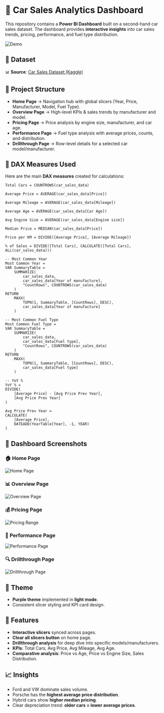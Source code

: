 # 🚗 Car Sales Analytics Dashboard

This repository contains a **Power BI Dashboard** built on a second-hand car sales dataset. The dashboard provides **interactive insights** into car sales trends, pricing, performance, and fuel type distribution.


![Demo](https://github.com/user-attachments/assets/37067270-5b55-413e-bab5-1c4b43bfb7ab)


## 📑 Dataset

📊 **Source**: [Car Sales Dataset (Kaggle)](https://www.kaggle.com/datasets/msnbehdani/mock-dataset-of-second-hand-car-sales)


## 📂 Project Structure

* **Home Page** → Navigation hub with global slicers (Year, Price, Manufacturer, Model, Fuel Type).
* **Overview Page** → High-level KPIs & sales trends by manufacturer and model.
* **Pricing Page** → Price analysis by engine size, manufacturer, and car age.
* **Performance Page** → Fuel type analysis with average prices, counts, and distribution.
* **Drillthrough Page** → Row-level details for a selected car model/manufacturer.


## 🧮 DAX Measures Used

Here are the main **DAX measures** created for calculations:

```DAX
Total Cars = COUNTROWS(car_sales_data)
```

```DAX
Average Price = AVERAGE(car_sales_data[Price])
```

```DAX
Average Mileage = AVERAGE(car_sales_data[Mileage])
```

```DAX
Average Age = AVERAGE(car_sales_data[Car Age])
```

```DAX
Avg Engine Size = AVERAGE(car_sales_data[Engine size])
```

```DAX
Median Price = MEDIAN(car_sales_data[Price])
```

```DAX
Price per KM = DIVIDE([Average Price], [Average Mileage])
```

```DAX
% of Sales = DIVIDE([Total Cars], CALCULATE([Total Cars], ALL(car_sales_data)))
```

```DAX
-- Most Common Year
Most Common Year =
VAR SummaryTable =
    SUMMARIZE(
        car_sales_data,
        car_sales_data[Year of manufacture],
        "CountRows", COUNTROWS(car_sales_data)
    )
RETURN
    MAXX(
        TOPN(1, SummaryTable, [CountRows], DESC),
        car_sales_data[Year of manufacture]
    )
```

```DAX
-- Most Common Fuel Type
Most Common Fuel Type =
VAR SummaryTable =
    SUMMARIZE(
        car_sales_data,
        car_sales_data[Fuel type],
        "CountRows", COUNTROWS(car_sales_data)
    )
RETURN
    MAXX(
        TOPN(1, SummaryTable, [CountRows], DESC),
        car_sales_data[Fuel type]
    )
```

```DAX
-- YoY %
YoY % =
DIVIDE(
    [Average Price] - [Avg Price Prev Year],
    [Avg Price Prev Year]
)

Avg Price Prev Year =
CALCULATE(
    [Average Price],
    DATEADD(YearTable[Year], -1, YEAR)
)
```


## 📸 Dashboard Screenshots

### 🏠 Home Page

![Home Page](https://github.com/user-attachments/assets/9fe68267-182c-49ce-a498-cf560b211893)

### 📊 Overview Page

![Overview Page](https://github.com/user-attachments/assets/b676ed64-c76e-4d16-8b6c-8cd415f8797c)

### 💰 Pricing Page

![Pricing Range](https://github.com/user-attachments/assets/65d38acf-5f52-40ff-b929-d16a8b9e803d)

### 🔧 Performance Page

![Performance Page](https://github.com/user-attachments/assets/39d059fd-37b5-40d5-8110-6edfc2a44e40)

### 🔍 Drillthrough Page

![Drillthrough Page](https://github.com/user-attachments/assets/9418d338-b6de-4d00-9e02-f74dae738655)


## 🎨 Theme

* **Purple theme** implemented in **light mode**.
* Consistent slicer styling and KPI card design.


## 🚀 Features

* **Interactive slicers** synced across pages.
* **Clear all slicers button** on home page.
* **Drillthrough analysis** for deep dive into specific models/manufacturers.
* **KPIs**: Total Cars, Avg Price, Avg Mileage, Avg Age.
* **Comparative analysis**: Price vs Age, Price vs Engine Size, Sales Distribution.


## 📈 Insights

* Ford and VW dominate sales volume.
* Porsche has the **highest average price distribution**.
* Hybrid cars show **higher median pricing**.
* Clear depreciation trend: **older cars = lower average prices**.


